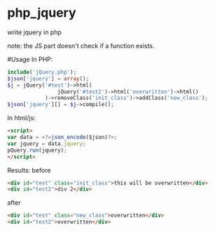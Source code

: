 # php_jquery
write jquery in php

note: the JS part doesn't check if a function exists.

#Usage
In PHP:
```php
include('jQuery.php');
$json['jquery'] = array();
$j = jQuery('#test')->html(
                jQuery('#test2')->html('overwritten')->html()
            )->removeClass('init_class')->addClass('new_class');
$json['jquery'][] = $j->compile();
```

In html/js:
```html
<script>
var data = <?=json_encode($json)?>;
var jquery = data.jquery;
pQuery.run(jquery);
</script>
```

Results:
  before
  ```html
  <div id="test" class="init_class">this will be overwritten</div>
  <div id="test2">div 2</div>
  ```
  
  after
  ```html
  <div id="test" class="new_class">overwritten</div>
  <div id="test2">overwritten</div>
  ```
